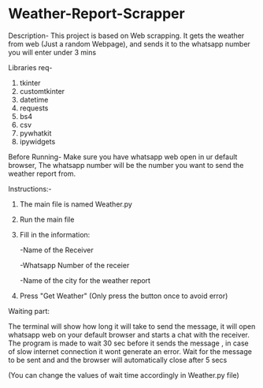 # Weather-Report-Scrapper

Description-
This project is based on Web scrapping. It gets the weather from web (Just a random Webpage), and sends it to the whatsapp number you will enter under 3 mins

Libraries req-
1. tkinter
2. customtkinter
3. datetime
4. requests
5. bs4
6. csv
7. pywhatkit
8. ipywidgets 

Before Running-
Make sure you have whatsapp web open in ur default browser, The whatsapp number will be the number you want to send the weather report from.

Instructions:-

1. The main file is named Weather.py

2. Run the main file

3. Fill in the information:

    -Name of the Receiver
  
    -Whatsapp Number of the receier
  
    -Name of the city for the weather report
  
4. Press "Get Weather" (Only press the button once to avoid error)

Waiting part:

The terminal will show how long it will take to send the message, it will open whatsapp web on your default browser and starts a chat with the receiver.
The program is made to wait 30 sec before it sends the message , in case of slow internet connection it wont generate an error.
Wait for the message to be sent and and the browser will automatically close after 5 secs

(You can change the values of wait time accordingly in Weather.py file)
